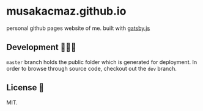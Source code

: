 # musakacmaz.github.io

personal github pages website of me. built with [gatsby.js](https://www.gatsbyjs.org/)

## Development 🧑🏿‍💻

`master` branch holds the public folder which is generated for deployment. In order to browse through source code, checkout out the `dev` branch.


## License 📝

MIT.

